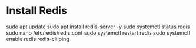 

# Install Redis

sudo apt update
sudo apt install redis-server -y
sudo systemctl status redis
sudo nano /etc/redis/redis.conf
sudo systemctl restart redis
sudo systemctl enable redis
redis-cli
ping



